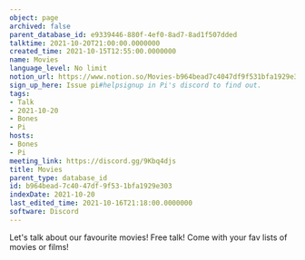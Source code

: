 ```yaml
---
object: page
archived: false
parent_database_id: e9339446-880f-4ef0-8ad7-8ad1f507dded
talktime: 2021-10-20T21:00:00.0000000
created_time: 2021-10-15T12:55:00.0000000
name: Movies
language_level: No limit
notion_url: https://www.notion.so/Movies-b964bead7c4047df9f531bfa1929e303
sign_up_here: Issue pi#helpsignup in Pi's discord to find out.
tags:
- Talk
- 2021-10-20
- Bones
- Pi
hosts:
- Bones
- Pi
meeting_link: https://discord.gg/9Kbq4djs
title: Movies
parent_type: database_id
id: b964bead-7c40-47df-9f53-1bfa1929e303
indexDate: 2021-10-20
last_edited_time: 2021-10-16T21:18:00.0000000
software: Discord
---
```


Let's talk about our favourite movies!
Free talk! Come with your fav lists of movies or films!


